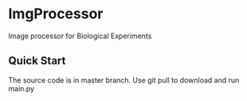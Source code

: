 # ImgProcessor
Image processor for Biological Experiments

## Quick Start
The source code is in master branch.
Use git pull to download and run main.py

